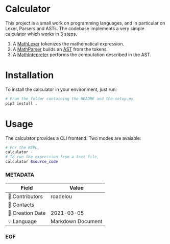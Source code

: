 # Calculator

This project is a small work on programming languages, and in particular on Lexer, Parsers and ASTs. The codebase implements a very simple calculator which works in 3 steps.

1. A [MathLexer](calculator/lexer.py) tokenizes the mathematical expression.
2. A [MathParser](calculator/parser.py) builds an [AST](calculator/ast) from the tokens.
3. A [MathIntepreter](calculator/interpreter) performs the computation described in the AST.

# Installation

To install the calculator in your environment, just run:

```bash
# From the folder containing the README and the setup.py
pip3 install .
```

# Usage

The calculator provides a CLI frontend. Two modes are avaiable:

```bash
# For the REPL,
calculator -
# To run the expression from a text file,
calculator $source_code
```

### METADATA

Field | Value
--- | ---
:pencil: Contributors | roadelou
:email: Contacts | 
:date: Creation Date | 2021-03-05
:bulb: Language | Markdown Document

### EOF
